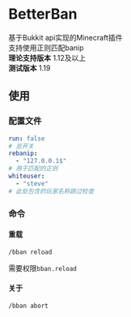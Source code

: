 # BetterBan
基于Bukkit api实现的Minecraft插件  
支持使用正则匹配banip  
**理论支持版本** 1.12及以上  
**测试版本** 1.19  
## 使用
### 配置文件
```yaml
run: false
# 总开关
rebanip:
  - "127.0.0.1$"
# 用于匹配的正则
whiteuser:
  - "steve"
# 此处包含的玩家名称跳过检查
```
### 命令
#### 重载
```mclang
/bban reload
```
需要权限`bban.reload`
#### 关于
```mclang
/bban abort
```